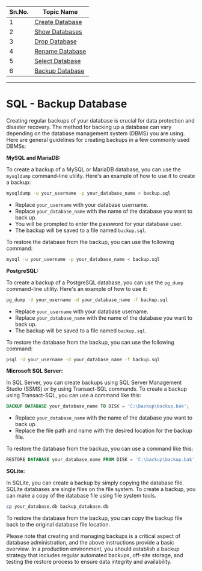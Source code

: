 
| Sn.No. | Topic Name       |
|--------|------------------|
| 1      | [Create Database](SQLCreateDatabase.md)     |
| 2      | [Show Databases](SQLShowDatabases.md)       |
| 3      | [Drop Database](SQLDropDatabase.md)           |
| 4      | [Rename Database](SQLRenameDatabase.md)     |
| 5      | [Select Database](SQLSelectDatabase.md)     |
| 6      | [Backup Database](SQLBackupDatabase.md)     |
---------

# SQL - Backup Database
Creating regular backups of your database is crucial for data protection and disaster recovery. The method for backing up a database can vary depending on the database management system (DBMS) you are using. Here are general guidelines for creating backups in a few commonly used DBMSs:

**MySQL and MariaDB:**

To create a backup of a MySQL or MariaDB database, you can use the `mysqldump` command-line utility. Here's an example of how to use it to create a backup:

```bash
mysqldump -u your_username -p your_database_name > backup.sql
```

- Replace `your_username` with your database username.
- Replace `your_database_name` with the name of the database you want to back up.
- You will be prompted to enter the password for your database user.
- The backup will be saved to a file named `backup.sql`.

To restore the database from the backup, you can use the following command:

```bash
mysql -u your_username -p your_database_name < backup.sql
```

**PostgreSQL:**

To create a backup of a PostgreSQL database, you can use the `pg_dump` command-line utility. Here's an example of how to use it:

```bash
pg_dump -U your_username -d your_database_name -f backup.sql
```

- Replace `your_username` with your database username.
- Replace `your_database_name` with the name of the database you want to back up.
- The backup will be saved to a file named `backup.sql`.

To restore the database from the backup, you can use the following command:

```bash
psql -U your_username -d your_database_name -f backup.sql
```

**Microsoft SQL Server:**

In SQL Server, you can create backups using SQL Server Management Studio (SSMS) or by using Transact-SQL commands. To create a backup using Transact-SQL, you can use a command like this:

```sql
BACKUP DATABASE your_database_name TO DISK = 'C:\backup\backup.bak';
```

- Replace `your_database_name` with the name of the database you want to back up.
- Replace the file path and name with the desired location for the backup file.

To restore the database from the backup, you can use a command like this:

```sql
RESTORE DATABASE your_database_name FROM DISK = 'C:\backup\backup.bak';
```

**SQLite:**

In SQLite, you can create a backup by simply copying the database file. SQLite databases are single files on the file system. To create a backup, you can make a copy of the database file using file system tools.

```bash
cp your_database.db backup_database.db
```

To restore the database from the backup, you can copy the backup file back to the original database file location.

Please note that creating and managing backups is a critical aspect of database administration, and the above instructions provide a basic overview. In a production environment, you should establish a backup strategy that includes regular automated backups, off-site storage, and testing the restore process to ensure data integrity and availability.
